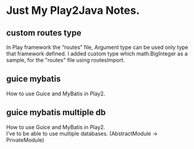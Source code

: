 # Just My Play2Java Notes.

## custom routes type
In Play framework the “routes” file, Argument type can be used only type that framework defined.
I added custom type which math.BigInteger as a sample, for the "routes" file using routesImport. 

## guice mybatis 
How to use Guice and MyBatis in Play2.  

## guice mybatis multiple db
How to use  Guice and MyBatis in Play2.  
I’ve to be able to use multiple databases. (AbstractModule -> PrivateModule)

